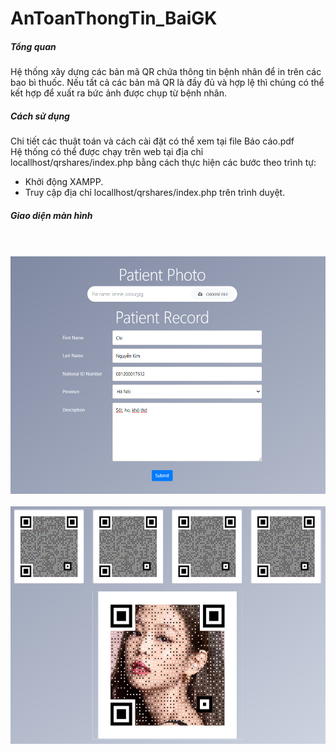 # AnToanThongTin_BaiGK

##### Tổng quan
Hệ thống xây dựng các bản mã QR chứa thông tin bệnh nhân để in trên các bao bì thuốc. Nếu tất cả các bản mã QR là đầy đủ và hợp lệ thì chúng có thể kết hợp để xuất ra bức ảnh được chụp từ bệnh nhân.

##### Cách sử dụng
Chi tiết các thuật toán và cách cài đặt có thể xem tại file Báo cáo.pdf       
Hệ thống có thể được chạy trên web tại địa chỉ locallhost/qrshares/index.php bằng cách thực hiện các bước theo trình tự:
- Khởi động XAMPP.
- Truy cập địa chỉ locallhost/qrshares/index.php trên trình duyệt.

##### Giao diện màn hình
<br/><br/>
<img src="img/image1.png" width = "540" height = "380" marginTop = "20">
<br/><br/>
<img src="img/image2.PNG" width = "540" height = "380">
